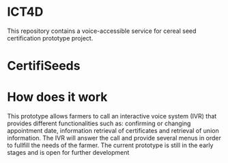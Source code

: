 # ICT4D

This repository contains a voice-accessible service for cereal seed certification prototype project.



# CertifiSeeds



# How does it work
This prototype allows farmers to call an interactive voice system (IVR) that provides different functionalities such as: confirming or changing appointment date, information retrieval of certificates and retrieval of union information. The IVR will answer the call and provide several menus in order to fullfill the needs of the farmer. The current prototype is still in the early stages and is open for further development
